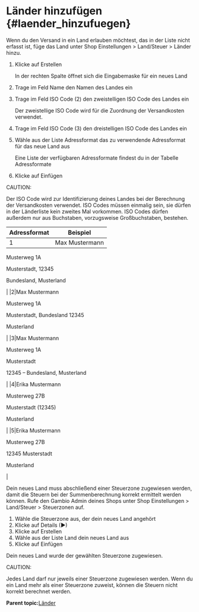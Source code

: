# Länder hinzufügen {#laender_hinzufuegen}

Wenn du den Versand in ein Land erlauben möchtest, das in der Liste nicht erfasst ist, füge das Land unter Shop Einstellungen \> Land/Steuer \> Länder hinzu.

1.  Klicke auf Erstellen

    In der rechten Spalte öffnet sich die Eingabemaske für ein neues Land

2.  Trage im Feld Name den Namen des Landes ein
3.  Trage im Feld ISO Code \(2\) den zweistelligen ISO Code des Landes ein

    Der zweistellige ISO Code wird für die Zuordnung der Versandkosten verwendet.

4.  Trage im Feld ISO Code \(3\) den dreistelligen ISO Code des Landes ein
5.  Wähle aus der Liste Adressformat das zu verwendende Adressformat für das neue Land aus

    Eine Liste der verfügbaren Adressformate findest du in der Tabelle Adressformate

6.  Klicke auf Einfügen

CAUTION:

Der ISO Code wird zur Identifizierung deines Landes bei der Berechnung der Versandkosten verwendet. ISO Codes müssen einmalig sein, sie dürfen in der Länderliste kein zweites Mal vorkommen. ISO Codes dürfen außerdem nur aus Buchstaben, vorzugsweise Großbuchstaben, bestehen.

|Adressformat|Beispiel|
|------------|--------|
|1|Max Mustermann

Musterweg 1A

Musterstadt, 12345

Bundesland, Musterland

|
|2|Max Mustermann

Musterweg 1A

Musterstadt, Bundesland 12345

Musterland

|
|3|Max Mustermann

Musterweg 1A

Musterstadt

12345 – Bundesland, Musterland

|
|4|Erika Mustermann

Musterweg 27B

Musterstadt \(12345\)

Musterland

|
|5|Erika Mustermann

Musterweg 27B

12345 Musterstadt

Musterland

|

Dein neues Land muss abschließend einer Steuerzone zugewiesen werden, damit die Steuern bei der Summenberechnung korrekt ermittelt werden können. Rufe den Gambio Admin deines Shops unter Shop Einstellungen \> Land/Steuer \> Steuerzonen auf.

1.  Wähle die Steuerzone aus, der dein neues Land angehört
2.  Klicke auf Details \(►\)
3.  Klicke auf Erstellen
4.  Wähle aus der Liste Land dein neues Land aus
5.  Klicke auf Einfügen

Dein neues Land wurde der gewählten Steuerzone zugewiesen.

CAUTION:

Jedes Land darf nur jeweils einer Steuerzone zugewiesen werden. Wenn du ein Land mehr als einer Steuerzone zuweist, können die Steuern nicht korrekt berechnet werden.

**Parent topic:**[Länder](6_1_Laender.md)

